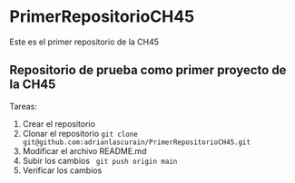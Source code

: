 # PrimerRepositorioCH45
Este es el primer repositorio de la CH45

## Repositorio de prueba como primer proyecto de la CH45

Tareas:
1. Crear el repositorio
2. Clonar el repositorio
` git clone git@github.com:adrianlascurain/PrimerRepositorioCH45.git `
3. Modificar el archivo README.md
4. Subir los cambios
` git push origin main`
5. Verificar los cambios
